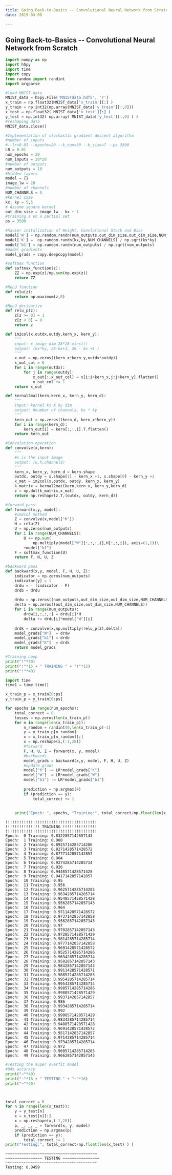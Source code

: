 ```yaml
---
title: Going Back-to-Basics -- Convolutional Neural Network from Scratch
date: 2019-03-08

---
```


## Going Back-to-Basics -- Convolutional Neural Network from Scratch


```python
import numpy as np
import h5py
import time
import copy
from random import randint
import argparse
```


```python
#load MNIST data
MNIST_data = h5py.File('MNISTdata.hdf5', 'r')
x_train = np.float32(MNIST_data['x_train'][:] )
y_train = np.int32(np.array(MNIST_data['y_train'][:,0]))
x_test = np.float32( MNIST_data['x_test'][:] )
y_test = np.int32( np.array( MNIST_data['y_test'][:,0] ) )
#reshaping data
MNIST_data.close() 
```


```python
#Implementation of stochastic gradient descent algorithm
#number of inputs
#--lr=0.01 --epochs=20 --k_num=30 --k_size=7 --ps 3500
LR = 0.01
num_epochs = 20
num_inputs = 28*28
#number of outputs
num_outputs = 10
#hidden layers
model = {}
image_lw = 28
#number of channels
NUM_CHANNELS = 5
#kernel size
kx, ky = 5,5
# Assume square kernel
out_dim_size = image_lw - kx + 1
#training a on a partial set
ps = 3500
```


```python
#Xavier initalization of Weight, Convlutional Stack and Bias
model['W'] = np.random.randn(num_outputs,out_dim_size,out_dim_size,NUM_CHANNELS)/ np.sqrt(image_lw**2)
model['K'] =  np.random.randn(kx,ky,NUM_CHANNELS) / np.sqrt(kx*ky)
model['b1'] = np.random.randn(num_outputs) / np.sqrt(num_outputs)
#model gradients
model_grads = copy.deepcopy(model) 
```


```python
#softmax function
def softmax_function(z):
    ZZ = np.exp(z)/np.sum(np.exp(z))
    return ZZ

#ReLU function
def relu(z):
    return np.maximum(z,0)

#ReLU derivative
def relu_p(z):
    z[z >= 0] = 1
    z[z < 0] = 0
    return z
```


```python
def im2col(x,outdx,outdy,kern_x, kern_y):
    """
    input: x image dim 28*28 minst()
    output: (kx*ky, 28-kx+1, 28 - kx +1 )
    """
    x_out = np.zeros((kern_x*kern_y,outdx*outdy))
    x_out_col = 0
    for i in range(outdx):
        for j in range(outdy):
            x_out[:,x_out_col] = x[i:i+kern_x,j:j+kern_y].flatten()
            x_out_col += 1
    return x_out

```


```python
def kernal2mat(kern,kern_x, kern_y, kern_d):
    """
    input: kernel kx X ky dim
    output: #number of channels, kx * ky 
    """
    kern_out = np.zeros((kern_d, kern_x*kern_y))
    for i in range(kern_d):
        kern_out[i] = kern[:,:,i].T.flatten()
    return kern_out
```


```python
#Convolution operation
def convolve(x,kern):
    """
    #x is the input image
    output: (w,h,channels)
    """
    kern_x, kern_y, kern_d = kern.shape
    outdx, outdy = x.shape[1] - kern_x +1, x.shape[0] - kern_y +1
    x_mat = im2col(x,outdx, outdy, kern_x, kern_y)
    k_matrix = kernal2mat(kern,kern_x, kern_y,kern_d)
    z = np.dot(k_matrix,x_mat)
    return np.reshape(z.T,(outdx, outdy, kern_d))
```


```python
#forward pass
def forward(x,y, model):
    #im2col method
    Z = convolve(x,model["K"])
    H = relu(Z)
    U = np.zeros(num_outputs)
    for i in range(NUM_CHANNELS):
        U += np.sum(
            np.multiply(model["W"][:,:,:,i],H[:,:,i]), axis=(1,2))\
        +model["b1"]
    F = softmax_function(U)
    return F, H, U, Z
```


```python
#backward pass
def backward(x,y, model, F, H, U, Z):
    indicator = np.zeros(num_outputs)
    indicator[y] = 1
    drdu = - (indicator - F)
    drdb = drdu
    
    drdw = np.zeros((num_outputs,out_dim_size,out_dim_size,NUM_CHANNELS))
    delta = np.zeros((out_dim_size,out_dim_size,NUM_CHANNELS))
    for i in range(num_outputs):
        drdw[i,:,:,:] = drdu[i]*H
        delta += drdu[i]*model["W"][i]
    
    drdk = convolve(x,np.multiply(relu_p(Z),delta))
    model_grads["W"]  = drdw
    model_grads["b1"] = drdb
    model_grads["K"]  = drdk
    return model_grads

```


```python
#Training Loop
print("!"*40)
print("!"*15 + " TRAINING " + "!"*15)
print("!"*40)

import time
time1 = time.time()

x_train_p = x_train[0:ps]
y_train_p = y_train[0:ps]

for epochs in range(num_epochs):
    total_correct = 0
    losses = np.zeros(len(x_train_p))
    for n in range(len(x_train_p)):
        n_random = randint(0,len(x_train_p)-1)
        y = y_train_p[n_random]
        x = x_train_p[n_random][:]
        x = np.reshape(x,(-1,28))
        #forward
        F, H, U, Z = forward(x, y, model)
        #backwards
        model_grads = backward(x,y, model, F, H, U, Z)
        #update grads
        model["K"] -= LR*model_grads["K"]
        model["W"] -= LR*model_grads["W"]
        model["b1"] -= LR*model_grads["b1"]
        
        prediction = np.argmax(F)
        if (prediction == y):
            total_correct += 1
            
            
    print("Epoch: ", epochs, "Training:", total_correct/np.float(len(x_train_p)) )
```

    !!!!!!!!!!!!!!!!!!!!!!!!!!!!!!!!!!!!!!!!
    !!!!!!!!!!!!!!! TRAINING !!!!!!!!!!!!!!!
    !!!!!!!!!!!!!!!!!!!!!!!!!!!!!!!!!!!!!!!!
    Epoch:  0 Training: 0.8322857142857143
    Epoch:  1 Training: 0.908
    Epoch:  2 Training: 0.8925714285714286
    Epoch:  3 Training: 0.8271428571428572
    Epoch:  4 Training: 0.8777142857142857
    Epoch:  5 Training: 0.904
    Epoch:  6 Training: 0.9274285714285714
    Epoch:  7 Training: 0.926
    Epoch:  8 Training: 0.9448571428571428
    Epoch:  9 Training: 0.9417142857142857
    Epoch:  10 Training: 0.95
    Epoch:  11 Training: 0.956
    Epoch:  12 Training: 0.9625714285714285
    Epoch:  13 Training: 0.9634285714285714
    Epoch:  14 Training: 0.9548571428571428
    Epoch:  15 Training: 0.9562857142857143
    Epoch:  16 Training: 0.964
    Epoch:  17 Training: 0.9711428571428572
    Epoch:  18 Training: 0.9737142857142858
    Epoch:  19 Training: 0.9562857142857143
    Epoch:  20 Training: 0.97
    Epoch:  21 Training: 0.9702857142857143
    Epoch:  22 Training: 0.9728571428571429
    Epoch:  23 Training: 0.9814285714285714
    Epoch:  24 Training: 0.9777142857142858
    Epoch:  25 Training: 0.9691428571428572
    Epoch:  26 Training: 0.9525714285714286
    Epoch:  27 Training: 0.9634285714285714
    Epoch:  28 Training: 0.9582857142857143
    Epoch:  29 Training: 0.9842857142857143
    Epoch:  30 Training: 0.9911428571428571
    Epoch:  31 Training: 0.9885714285714285
    Epoch:  32 Training: 0.9954285714285714
    Epoch:  33 Training: 0.9954285714285714
    Epoch:  34 Training: 0.9985714285714286
    Epoch:  35 Training: 0.9988571428571429
    Epoch:  36 Training: 0.9937142857142857
    Epoch:  37 Training: 0.986
    Epoch:  38 Training: 0.9934285714285714
    Epoch:  39 Training: 0.992
    Epoch:  40 Training: 0.9908571428571429
    Epoch:  41 Training: 0.9834285714285714
    Epoch:  42 Training: 0.9488571428571428
    Epoch:  43 Training: 0.9691428571428572
    Epoch:  44 Training: 0.9517142857142857
    Epoch:  45 Training: 0.9714285714285714
    Epoch:  46 Training: 0.9734285714285714
    Epoch:  47 Training: 0.972
    Epoch:  48 Training: 0.9605714285714285
    Epoch:  49 Training: 0.9662857142857143



```python
#Testing the super overfit model 
#84% accuracy 
print("~"*40)
print("~"*16 + " TESTING " + "~"*16)
print("~"*40)



total_correct = 0
for n in range(len(x_test)):
    y = y_test[n]
    x = x_test[n][:]
    x = np.reshape(x,(-1,28))
    p, _, _, _ = forward(x, y, model)
    prediction = np.argmax(p)
    if (prediction == y):
        total_correct += 1
print("Testing:", total_correct/np.float(len(x_test) ) )

```

    ~~~~~~~~~~~~~~~~~~~~~~~~~~~~~~~~~~~~~~~~
    ~~~~~~~~~~~~~~~~ TESTING ~~~~~~~~~~~~~~~~
    ~~~~~~~~~~~~~~~~~~~~~~~~~~~~~~~~~~~~~~~~
    Testing: 0.8459

